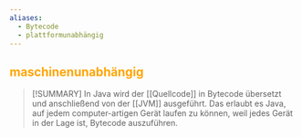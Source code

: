 ```yaml
---
aliases:
  - Bytecode
  - plattformunabhängig
---
```

## <font color = "orange">maschinenunabhängig</font>

>[!SUMMARY]
>In Java wird der [[Quellcode]] in Bytecode übersetzt und anschließend von der [[JVM]] ausgeführt. Das erlaubt es Java, auf jedem computer-artigen Gerät laufen zu können, weil jedes Gerät in der Lage ist, Bytecode auszuführen.
